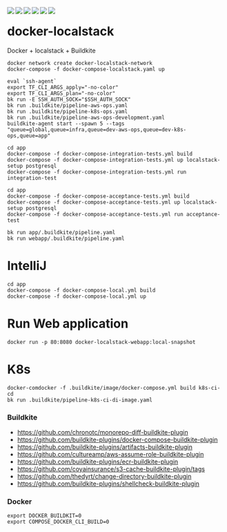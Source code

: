 <div align="center">    
 <img src="https://img.shields.io/github/license/create1st/docker-localstack.svg" align="left" />
 <img src="https://img.shields.io/badge/Docker-blue.svg" align="left" />
 <img src="https://img.shields.io/badge/localstack-orange.svg" align="left" />
 <img src="https://img.shields.io/badge/Terraform-blueviolet.svg" align="left" />
 <img src="https://img.shields.io/badge/Buildkite-green.svg" align="left" />
 <img src="https://img.shields.io/badge/PRs-welcome-green.svg" align="left" />
</div>

# docker-localstack
Docker + localstack + Buildkite

```shell
docker network create docker-localstack-network
docker-compose -f docker-compose-localstack.yaml up

eval `ssh-agent`
export TF_CLI_ARGS_apply="-no-color"
export TF_CLI_ARGS_plan="-no-color"
bk run -E SSH_AUTH_SOCK="$SSH_AUTH_SOCK"
bk run .buildkite/pipeline-aws-ops.yaml
bk run .buildkite/pipeline-k8s-ops.yaml
bk run .buildkite/pipeline-aws-ops-development.yaml
buildkite-agent start --spawn 5 --tags "queue=global,queue=infra,queue=dev-aws-ops,queue=dev-k8s-ops,queue=app"
```

```shell
cd app
docker-compose -f docker-compose-integration-tests.yml build 
docker-compose -f docker-compose-integration-tests.yml up localstack-setup postgresql
docker-compose -f docker-compose-integration-tests.yml run integration-test
```

```shell
cd app
docker-compose -f docker-compose-acceptance-tests.yml build 
docker-compose -f docker-compose-acceptance-tests.yml up localstack-setup postgresql
docker-compose -f docker-compose-acceptance-tests.yml run acceptance-test
```

```shell
bk run app/.buildkite/pipeline.yaml
bk run webapp/.buildkite/pipeline.yaml
```

# IntelliJ
```shell
cd app
docker-compose -f docker-compose-local.yml build
docker-compose -f docker-compose-local.yml up
```

# Run Web application
```shell
docker run -p 80:8080 docker-localstack-webapp:local-snapshot
```

# K8s
```shell
docker-comdocker -f .buildkite/image/docker-compose.yml build k8s-ci-cd
bk run .buildkite/pipeline-k8s-ci-di-image.yaml
```
### Buildkite
* https://github.com/chronotc/monorepo-diff-buildkite-plugin
* https://github.com/buildkite-plugins/docker-compose-buildkite-plugin
* https://github.com/buildkite-plugins/artifacts-buildkite-plugin
* https://github.com/cultureamp/aws-assume-role-buildkite-plugin
* https://github.com/buildkite-plugins/ecr-buildkite-plugin
* https://github.com/coyainsurance/s3-cache-buildkite-plugin/tags
* https://github.com/thedyrt/change-directory-buildkite-plugin
* https://github.com/buildkite-plugins/shellcheck-buildkite-plugin

### Docker
```shell
export DOCKER_BUILDKIT=0
export COMPOSE_DOCKER_CLI_BUILD=0
```
